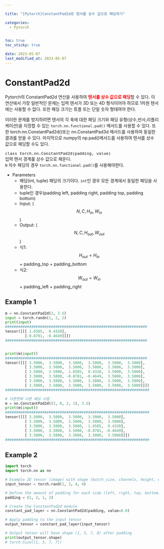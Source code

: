 ```yaml
---

title: "[Pytorch]ConstantPad2d로 텐서를 상수 값으로 패딩하기"

categories: 
  - Pytorch

  
toc: true
toc_sticky: true

date: 2023-05-07
last_modified_at: 2023-05-07
---
```


# ConstantPad2d

Pytorch의 ConstantPad2d 연산을 사용하여 <span style="color:red">**텐서를 상수 값으로 패딩**</span>할 수 있다. 이 연산에서 가장 일반적인 문제는 입력 텐서가 3D 또는 4D 형식이어야 하므로 1차원 텐서에는 사용할 수 없다. 
또한 패딩 크기는 튜플 또는 단일 숫자 형태여야 한다.

이러한 문제를 방지하려면 텐서의 각 축에 대한 패딩 크기와 패딩 유형(상수,반사,리플리케이션)을 지정할 수 있는 `torch.nn.functional.pad()` 메서드를 사용할 수 있다. 
또한 torch.nn.ConstantPad2d()또는 nn.ConstantPad3d 메서드를 사용하여 동일한 결과를 얻을 수 있다. 마지막으로 numpy의 np.pad()메서드를 사용하여 텐서를 상수 값으로 패딩할 수도 있다.

<span style="font-size:110%">`class torch.nn.ConstantPad2d(padding, value)`</span>  
입력 탠서 경계를 상수 값으로 채운다.  
`N` 치수 패딩의 경우 `torch.nn.functional.pad()`를 사용해야한다.

- Parameters
  - 패딩(int, tuple) 패딩의 크기이다. `int`인 경우 모든 경계에서 동일한 패딩을 사용한다.
  - tuple인 경우(padding left, padding right, padding top, padding bottom)
  - Input: ($$N,C,H_{in},W_{in}$$)
  - Output: ($$N,C,H_{out},W_{out}$$)   
  - 식1: $$H_{out} = H_{in}$$ + padding_top + padding_bottom
  - 식2: $$W_{out} = W_{in}$$ + padding_left + padding_right

## Example 1

```python
m = nn.ConstantPad2d(2, 3.5)
input = torch.randn(1, 2, 2)
print(input)
#################################################################
tensor([[[ 1.6585,  0.4320],
         [-0.8701, -0.4649]]])
#################################################################


print(m(input))
#################################################################
tensor([[[ 3.5000,  3.5000,  3.5000,  3.5000,  3.5000,  3.5000],
         [ 3.5000,  3.5000,  3.5000,  3.5000,  3.5000,  3.5000],
         [ 3.5000,  3.5000,  1.6585,  0.4320,  3.5000,  3.5000],
         [ 3.5000,  3.5000, -0.8701, -0.4649,  3.5000,  3.5000],
         [ 3.5000,  3.5000,  3.5000,  3.5000,  3.5000,  3.5000],
         [ 3.5000,  3.5000,  3.5000,  3.5000,  3.5000,  3.5000]]])
##################################################################

# 다른면에 다른 패딩 사용
m = nn.ConstantPad2d((3, 0, 2, 1), 3.5)
print(m(input))
##################################################################
tensor([[[ 3.5000,  3.5000,  3.5000,  3.5000,  3.5000],
         [ 3.5000,  3.5000,  3.5000,  3.5000,  3.5000],
         [ 3.5000,  3.5000,  3.5000,  1.6585,  0.4320],
         [ 3.5000,  3.5000,  3.5000, -0.8701, -0.4649],
         [ 3.5000,  3.5000,  3.5000,  3.5000,  3.5000]]])
##################################################################
```

## Example 2
```python
import torch
import torch.nn as nn

# Example 2D tensor (image) with shape (batch_size, channels, height, width)
input_tensor = torch.rand(1, 3, 4, 4)

# Define the amount of padding for each side (left, right, top, bottom)
padding = (1, 2, 1, 2)

# Create the ConstantPad2d module
constant_pad_layer = nn.ConstantPad2d(padding, value=0.0)

# Apply padding to the input tensor
output_tensor = constant_pad_layer(input_tensor)

# Output tensor will have shape (1, 3, 7, 8) after padding
print(output_tensor.shape)
# torch.Size([1, 3, 7, 7])
```
